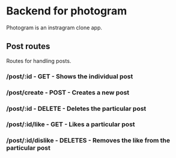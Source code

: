 # Backend for photogram

Photogram is an instragram clone app. 

## Post routes

Routes for handling posts.

### /post/:id - GET - Shows the individual post
### /post/create - POST - Creates a new post
### /post/:id - DELETE - Deletes the particular post

### /post/:id/like - GET - Likes a particular post
### /post/:id/dislike - DELETES - Removes the like from the particular post
